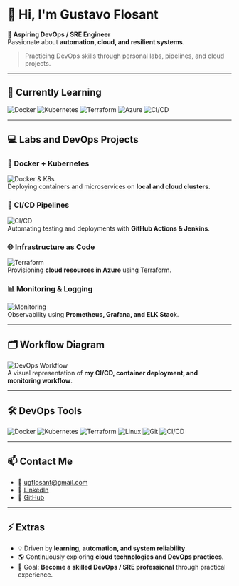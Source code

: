 # 👋 Hi, I'm Gustavo Flosant

🎯 **Aspiring DevOps / SRE Engineer**  
Passionate about **automation, cloud, and resilient systems**.  

> Practicing DevOps skills through personal labs, pipelines, and cloud projects.

---

## 🌱 Currently Learning
![Docker](https://img.shields.io/badge/Docker-2496ED?style=for-the-badge&logo=docker&logoColor=white)
![Kubernetes](https://img.shields.io/badge/Kubernetes-326CE5?style=for-the-badge&logo=kubernetes&logoColor=white)
![Terraform](https://img.shields.io/badge/Terraform-7B42BC?style=for-the-badge&logo=terraform&logoColor=white)
![Azure](https://img.shields.io/badge/Azure-0078D4?style=for-the-badge&logo=microsoft-azure&logoColor=white)
![CI/CD](https://img.shields.io/badge/CI/CD-008000?style=for-the-badge)

---

## 💻 Labs and DevOps Projects

### 🚀 Docker + Kubernetes
![Docker & K8s](https://media.giphy.com/media/xT0xeJpnrWC4XWblEk/giphy.gif)  
Deploying containers and microservices on **local and cloud clusters**.

### 🔄 CI/CD Pipelines
![CI/CD](https://media.giphy.com/media/l0HlQ7LRalC2fHfD6/giphy.gif)  
Automating testing and deployments with **GitHub Actions & Jenkins**.

### 🌐 Infrastructure as Code
![Terraform](https://media.giphy.com/media/3o7aD2saalBwwftBIY/giphy.gif)  
Provisioning **cloud resources in Azure** using Terraform.

### 📊 Monitoring & Logging
![Monitoring](https://media.giphy.com/media/26xBwdIuRJiAiM7sA/giphy.gif)  
Observability using **Prometheus, Grafana, and ELK Stack**.

---

## 🗂️ Workflow Diagram
![DevOps Workflow](https://user-images.githubusercontent.com/your-username/your-diagram.gif)  
A visual representation of **my CI/CD, container deployment, and monitoring workflow**.

---

## 🛠️ DevOps Tools
![Docker](https://img.shields.io/badge/Docker-2496ED?style=flat&logo=docker&logoColor=white)
![Kubernetes](https://img.shields.io/badge/Kubernetes-326CE5?style=flat&logo=kubernetes&logoColor=white)
![Terraform](https://img.shields.io/badge/Terraform-7B42BC?style=flat&logo=terraform&logoColor=white)
![Linux](https://img.shields.io/badge/Linux-FCC624?style=flat&logo=linux&logoColor=black)
![Git](https://img.shields.io/badge/Git-F05032?style=flat&logo=git&logoColor=white)
![CI/CD](https://img.shields.io/badge/CI/CD-008000?style=flat)

---

## 📫 Contact Me
- 📧 ugflosant@gmail.com  
- 🔗 [LinkedIn](#)  
- 🔗 [GitHub](https://github.com/tu-username)

---

## ⚡ Extras
- 💡 Driven by **learning, automation, and system reliability**.  
- 🌎 Continuously exploring **cloud technologies and DevOps practices**.  
- 🎯 Goal: **Become a skilled DevOps / SRE professional** through practical experience.